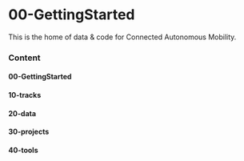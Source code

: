 # 00-GettingStarted

This is the home of data & code for Connected Autonomous Mobility.

### Content

#### 00-GettingStarted
#### 10-tracks
#### 20-data
#### 30-projects
#### 40-tools
